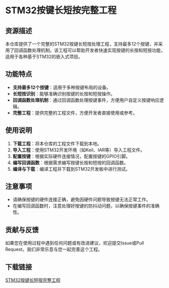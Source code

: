 # STM32按键长短按完整工程

## 资源描述

本仓库提供了一个完整的STM32按键长短按处理工程，支持最多12个按键，并采用了回调函数处理机制。该工程可以帮助开发者快速实现按键的长按和短按功能，适用于各种基于STM32的嵌入式项目。

## 功能特点

- **支持最多12个按键**：适用于多种按键布局的设备。
- **长短按识别**：能够准确识别按键的长按和短按操作。
- **回调函数处理机制**：通过回调函数处理按键事件，方便用户自定义按键响应逻辑。
- **完整工程**：提供完整的工程文件，方便开发者直接使用或参考。

## 使用说明

1. **下载工程**：将本仓库的工程文件下载到本地。
2. **导入工程**：使用STM32开发环境（如Keil、IAR等）导入工程文件。
3. **配置按键**：根据实际硬件连接情况，配置按键的GPIO引脚。
4. **编写回调函数**：根据需求编写按键长按和短按的回调函数。
5. **编译与下载**：编译工程并下载到STM32开发板中进行测试。

## 注意事项

- 请确保按键的硬件连接正确，避免因硬件问题导致按键无法正常工作。
- 在编写回调函数时，注意处理好按键的防抖动问题，以确保按键事件的准确性。

## 贡献与反馈

如果您在使用过程中遇到任何问题或有改进建议，欢迎提交Issue或Pull Request。我们非常乐意与您一起完善这个工程。

## 下载链接

[STM32按键长短按完整工程](https://pan.quark.cn/s/7ff5ea2c40a7)